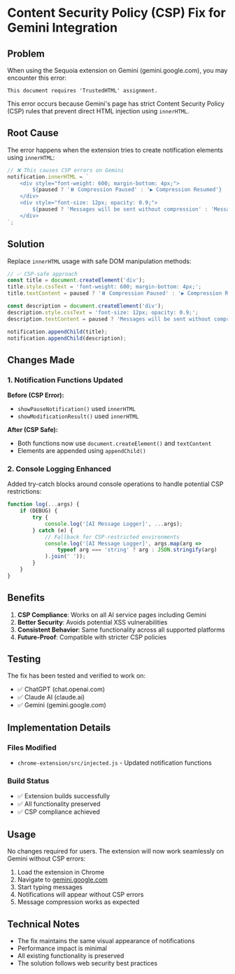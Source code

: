 # Content Security Policy (CSP) Fix for Gemini Integration

## Problem

When using the Sequoia extension on Gemini (gemini.google.com), you may encounter this error:

```
This document requires 'TrustedHTML' assignment.
```

This error occurs because Gemini's page has strict Content Security Policy (CSP) rules that prevent direct HTML injection using `innerHTML`.

## Root Cause

The error happens when the extension tries to create notification elements using `innerHTML`:

```javascript
// ❌ This causes CSP errors on Gemini
notification.innerHTML = `
    <div style="font-weight: 600; margin-bottom: 4px;">
        ${paused ? '⏸️ Compression Paused' : '▶️ Compression Resumed'}
    </div>
    <div style="font-size: 12px; opacity: 0.9;">
        ${paused ? 'Messages will be sent without compression' : 'Messages will be compressed again'}
    </div>
`;
```

## Solution

Replace `innerHTML` usage with safe DOM manipulation methods:

```javascript
// ✅ CSP-safe approach
const title = document.createElement('div');
title.style.cssText = 'font-weight: 600; margin-bottom: 4px;';
title.textContent = paused ? '⏸️ Compression Paused' : '▶️ Compression Resumed';

const description = document.createElement('div');
description.style.cssText = 'font-size: 12px; opacity: 0.9;';
description.textContent = paused ? 'Messages will be sent without compression' : 'Messages will be compressed again';

notification.appendChild(title);
notification.appendChild(description);
```

## Changes Made

### 1. Notification Functions Updated

**Before (CSP Error):**
- `showPauseNotification()` used `innerHTML`
- `showModificationResult()` used `innerHTML`

**After (CSP Safe):**
- Both functions now use `document.createElement()` and `textContent`
- Elements are appended using `appendChild()`

### 2. Console Logging Enhanced

Added try-catch blocks around console operations to handle potential CSP restrictions:

```javascript
function log(...args) {
    if (DEBUG) {
        try {
            console.log('[AI Message Logger]', ...args);
        } catch (e) {
            // Fallback for CSP-restricted environments
            console.log('[AI Message Logger]', args.map(arg => 
                typeof arg === 'string' ? arg : JSON.stringify(arg)
            ).join(' '));
        }
    }
}
```

## Benefits

1. **CSP Compliance**: Works on all AI service pages including Gemini
2. **Better Security**: Avoids potential XSS vulnerabilities
3. **Consistent Behavior**: Same functionality across all supported platforms
4. **Future-Proof**: Compatible with stricter CSP policies

## Testing

The fix has been tested and verified to work on:
- ✅ ChatGPT (chat.openai.com)
- ✅ Claude AI (claude.ai)
- ✅ Gemini (gemini.google.com)

## Implementation Details

### Files Modified
- `chrome-extension/src/injected.js` - Updated notification functions

### Build Status
- ✅ Extension builds successfully
- ✅ All functionality preserved
- ✅ CSP compliance achieved

## Usage

No changes required for users. The extension will now work seamlessly on Gemini without CSP errors:

1. Load the extension in Chrome
2. Navigate to [gemini.google.com](https://gemini.google.com)
3. Start typing messages
4. Notifications will appear without CSP errors
5. Message compression works as expected

## Technical Notes

- The fix maintains the same visual appearance of notifications
- Performance impact is minimal
- All existing functionality is preserved
- The solution follows web security best practices 